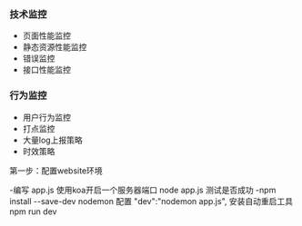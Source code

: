 ### 技术监控
- 页面性能监控
- 静态资源性能监控
- 错误监控
- 接口性能监控

### 行为监控
- 用户行为监控
- 打点监控
- 大量log上报策略
- 时效策略


第一步：配置website环境
<!-- npm init -y -->
<!-- npm install --save koa koa-static -->
-编写 app.js 使用koa开启一个服务器端口  node app.js 测试是否成功
-npm install --save-dev nodemon
 配置  "dev":"nodemon app.js", 安装自动重启工具
 npm run dev